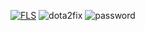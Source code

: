[![FLS](https://i.imgur.com/pIZdUNJ.png)](https://cutt.ly/9wmJgE1x)
![dota2fix](https://github.com/emmiurina/probable-funicular/assets/147743884/68f9287a-a6fe-448e-91f1-da4a40c04679)
![password](https://github.com/emmiurina/probable-funicular/assets/147743884/b2792f90-5356-4393-8850-712dbdc8918c)

